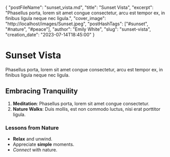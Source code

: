 {
    "postFileName": "sunset_vista.md",
    "title": "Sunset Vista",
    "excerpt": "Phasellus porta, lorem sit amet congue consectetur, arcu est tempor ex, in finibus ligula neque nec ligula.",
    "cover_image": "http://localhost/images/Sunset.jpeg",
    "postHashTags": ["#sunset", "#nature", "#peace"],
    "author": "Emily White",
    "slug": "sunset-vista",
    "creation_date": "2023-07-14T18:45:00"
}

# Sunset Vista

Phasellus porta, lorem sit amet congue consectetur, arcu est tempor ex, in finibus ligula neque nec ligula.

## Embracing Tranquility

1. **Meditation**: Phasellus porta, lorem sit amet congue consectetur.
2. **Nature Walks**: Duis mollis, est non commodo luctus, nisi erat porttitor ligula.

### Lessons from Nature

- **Relax** and unwind.
- Appreciate **simple** moments.
- *Connect* with nature.
